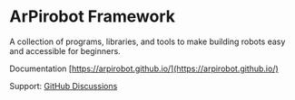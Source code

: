 # ArPirobot Framework

A collection of programs, libraries, and tools to make building robots easy and accessible for beginners.

Documentation [https://arpirobot.github.io/](https://arpirobot.github.io/)

Support: [GitHub Discussions](https://github.com/orgs/ArPiRobot/discussions)
